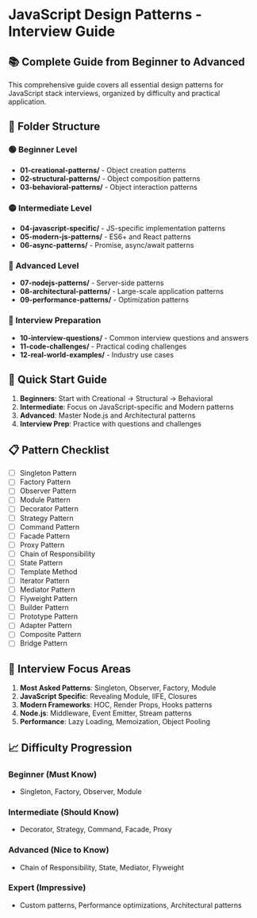 # JavaScript Design Patterns - Interview Guide

## 📚 Complete Guide from Beginner to Advanced

This comprehensive guide covers all essential design patterns for JavaScript stack interviews, organized by difficulty and practical application.

## 📁 Folder Structure

### 🟢 Beginner Level
- **01-creational-patterns/** - Object creation patterns
- **02-structural-patterns/** - Object composition patterns  
- **03-behavioral-patterns/** - Object interaction patterns

### 🟡 Intermediate Level
- **04-javascript-specific/** - JS-specific implementation patterns
- **05-modern-js-patterns/** - ES6+ and React patterns
- **06-async-patterns/** - Promise, async/await patterns

### 🔴 Advanced Level
- **07-nodejs-patterns/** - Server-side patterns
- **08-architectural-patterns/** - Large-scale application patterns
- **09-performance-patterns/** - Optimization patterns

### 🎯 Interview Preparation
- **10-interview-questions/** - Common interview questions and answers
- **11-code-challenges/** - Practical coding challenges
- **12-real-world-examples/** - Industry use cases

## 🚀 Quick Start Guide

1. **Beginners**: Start with Creational → Structural → Behavioral
2. **Intermediate**: Focus on JavaScript-specific and Modern patterns
3. **Advanced**: Master Node.js and Architectural patterns
4. **Interview Prep**: Practice with questions and challenges

## 📋 Pattern Checklist

- [ ] Singleton Pattern
- [ ] Factory Pattern
- [ ] Observer Pattern
- [ ] Module Pattern
- [ ] Decorator Pattern
- [ ] Strategy Pattern
- [ ] Command Pattern
- [ ] Facade Pattern
- [ ] Proxy Pattern
- [ ] Chain of Responsibility
- [ ] State Pattern
- [ ] Template Method
- [ ] Iterator Pattern
- [ ] Mediator Pattern
- [ ] Flyweight Pattern
- [ ] Builder Pattern
- [ ] Prototype Pattern
- [ ] Adapter Pattern
- [ ] Composite Pattern
- [ ] Bridge Pattern

## 🎯 Interview Focus Areas

1. **Most Asked Patterns**: Singleton, Observer, Factory, Module
2. **JavaScript Specific**: Revealing Module, IIFE, Closures
3. **Modern Frameworks**: HOC, Render Props, Hooks patterns
4. **Node.js**: Middleware, Event Emitter, Stream patterns
5. **Performance**: Lazy Loading, Memoization, Object Pooling

## 📈 Difficulty Progression

### Beginner (Must Know)
- Singleton, Factory, Observer, Module

### Intermediate (Should Know)
- Decorator, Strategy, Command, Facade, Proxy

### Advanced (Nice to Know)
- Chain of Responsibility, State, Mediator, Flyweight

### Expert (Impressive)
- Custom patterns, Performance optimizations, Architectural patterns
